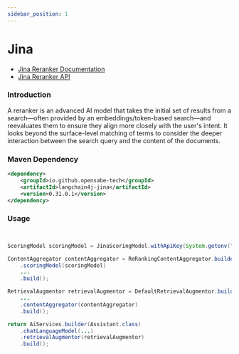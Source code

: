 ```yaml
---
sidebar_position: 1
---
```


# Jina

- [Jina Reranker Documentation](https://jina.ai/reranker)
- [Jina Reranker API](https://api.jina.ai/redoc#tag/rerank)


### Introduction

A reranker is an advanced AI model that takes the initial set of results from a search—often provided by an embeddings/token-based search—and reevaluates them to ensure they align more closely with the user's intent. 
It looks beyond the surface-level matching of terms to consider the deeper interaction between the search query and the content of the documents.


### Maven Dependency

```xml
<dependency>
    <groupId>io.github.opensabe-tech</groupId>
    <artifactId>langchain4j-jina</artifactId>
    <version>0.31.0.1</version>
</dependency>
```

### Usage

```java


ScoringModel scoringModel = JinaScoringModel.withApiKey(System.getenv("JINA_API_KEY"));;

ContentAggregator contentAggregator = ReRankingContentAggregator.builder()
    .scoringModel(scoringModel)
    ... 
    .build();

RetrievalAugmentor retrievalAugmentor = DefaultRetrievalAugmentor.builder()
    ...
    .contentAggregator(contentAggregator)
    .build();

return AiServices.builder(Assistant.class)
    .chatLanguageModel(...)
    .retrievalAugmentor(retrievalAugmentor)
    .build();
```

